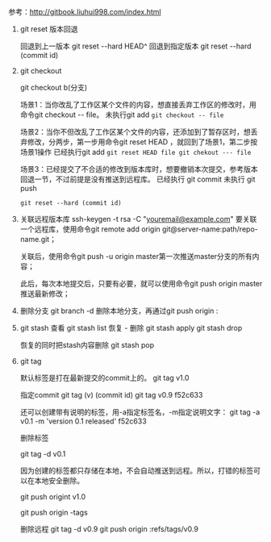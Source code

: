 参考：http://gitbook.liuhui998.com/index.html



1. git reset 版本回退

    回退到上一版本
    git reset --hard HEAD^ 
    回退到指定版本
    git reset --hard (commit id)

2. git checkout 

    git checkout b(分支)
    

    场景1：当你改乱了工作区某个文件的内容，想直接丢弃工作区的修改时，用命令git checkout -- file。
    未执行git add
    `
        git checkout -- file
    `

    场景2：当你不但改乱了工作区某个文件的内容，还添加到了暂存区时，想丢弃修改，分两步，第一步用命令git reset HEAD <file>，就回到了场景1，第二步按场景1操作
    已经执行git add
    `
        git reset HEAD file
        git chekout --- file
    `

    场景3：已经提交了不合适的修改到版本库时，想要撤销本次提交，参考版本回退一节，不过前提是没有推送到远程库。
    已经执行 git commit
    未执行   git push

    `
        git reset --hard (commit id)
    `

3.  关联远程版本库
    ssh-keygen -t rsa -C "youremail@example.com"
    要关联一个远程库，使用命令git remote add origin git@server-name:path/repo-name.git；

    关联后，使用命令git push -u origin master第一次推送master分支的所有内容；

    此后，每次本地提交后，只要有必要，就可以使用命令git push origin master推送最新修改；


4. 删除分支
    git branch -d <branch name>删除本地分支，再通过git push origin :<branch name>


5. git stash
    查看
    git stash list 
    恢复 - 删除
    git stash apply 
    git stash drop

    恢复的同时把stash内容删除
    git stash pop


6. git tag

    默认标签是打在最新提交的commit上的。
    git tag v1.0

    指定commit  git tag (v)  (commit id)
    git tag v0.9   f52c633

    还可以创建带有说明的标签，用-a指定标签名，-m指定说明文字：
    git tag -a v0.1  -m 'version 0.1 released'   f52c633


    删除标签

    git tag -d v0.1


    因为创建的标签都只存储在本地，不会自动推送到远程。所以，打错的标签可以在本地安全删除。

    git push origint v1.0

    git push origin -tags

    删除远程
    git tag -d v0.9
    git push origin :refs/tags/v0.9

